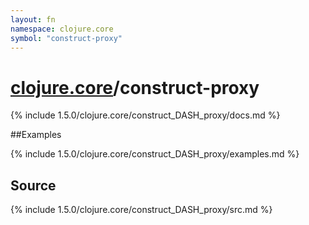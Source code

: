 ```yaml
---
layout: fn
namespace: clojure.core
symbol: "construct-proxy"
---
```


# [clojure.core](../)/construct-proxy

{% include 1.5.0/clojure.core/construct_DASH_proxy/docs.md %}

##Examples

{% include 1.5.0/clojure.core/construct_DASH_proxy/examples.md %}
## Source
{% include 1.5.0/clojure.core/construct_DASH_proxy/src.md %}

